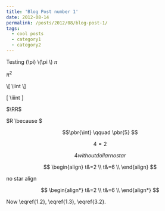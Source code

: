 ```yaml
---
title: 'Blog Post number 1'
date: 2012-08-14
permalink: /posts/2012/08/blog-post-1/
tags:
  - cool posts
  - category1
  - category2
---
```


Testing
\(\pi\) \\(\pi \\)
$\pi$

$\pi^2$

\\[
  \iint
\\]

\[
\iiint
\]

$\RR$

$R \because $

$$\pbr{\int} \qquad \pbr{5} $$

$$
\begin{equation}\label{1.2}
4=2
\end{equation}
$$

$$
\begin{equation*}
4withoutdollarnostar
\end{equation*}
$$

$$
\begin{align}
t&=2 \\
t&=6 \\
\end{align}
$$

no star align 

$$
\begin{align*}
t&=2 \\
t&=6 \\
\end{align*}
$$

Now \eqref{1.2}, \eqref{1.3},  \eqref{3.2}.